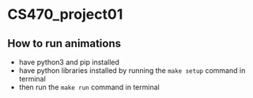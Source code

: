 # CS470_project01

## How to run animations
- have python3 and pip installed
- have python libraries installed by running the `make setup` command in terminal
- then run the `make run` command in terminal